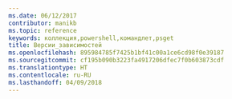```yaml
---
ms.date: 06/12/2017
contributor: manikb
ms.topic: reference
keywords: коллекция,powershell,командлет,psget
title: Версии_зависимостей
ms.openlocfilehash: 895984785f7425b1bf41c00a1ce6cd98f0e39187
ms.sourcegitcommit: cf195b090b3223fa4917206dfec7f0b603873cdf
ms.translationtype: HT
ms.contentlocale: ru-RU
ms.lasthandoff: 04/09/2018
---
```


